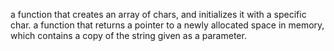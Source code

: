  a function that creates an array of chars, and initializes it with a specific char.
  a function that returns a pointer to a newly allocated space in memory, which contains a copy of the string given as a parameter.

